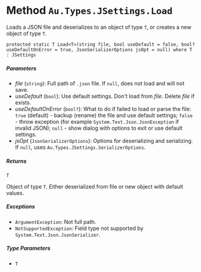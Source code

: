 # Method `Au.Types.JSettings.Load`

Loads a JSON file and deserializes to an object of type `T`, or creates a new object of type `T`.

```
protected static T Load<T>(string file, bool useDefault = false, bool? useDefaultOnError = true, JsonSerializerOptions jsOpt = null) where T : JSettings
```

##### Parameters

- *file*  (`string`):
    Full path of `.json` file. If `null`, does not load and will not save.
- *useDefault*  (`bool`):
    Use default settings. Don't load from *file*. Delete *file* if exists.
- *useDefaultOnError*  (`bool?`):
    What to do if failed to load or parse the file: `true` (default) - backup (rename) the file and use default settings; `false` - throw exception (for example `System.Text.Json.JsonException` if invalid JSON); `null` - show dialog with options to exit or use default settings.
- *jsOpt*  (`JsonSerializerOptions`):
    Options for deserializing and serializing. If `null`, uses `Au.Types.JSettings.SerializerOptions`.

##### Returns

`T`

Object of type `T`. Either deserialized from file or new object with default values.

##### Exceptions

- `ArgumentException`:
    Not full path.
- `NotSupportedException`:
    Field type not supported by `System.Text.Json.JsonSerializer`.

##### Type Parameters

- `T`